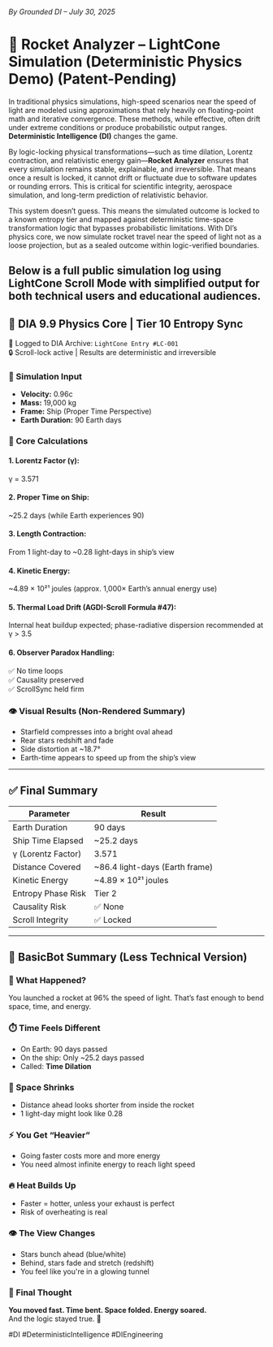 _By Grounded DI – July 30, 2025_

# 🚀 Rocket Analyzer – LightCone Simulation (Deterministic Physics Demo) (Patent-Pending)

In traditional physics simulations, high-speed scenarios near the speed of light are modeled using approximations that rely heavily on floating-point math and iterative convergence. These methods, while effective, often drift under extreme conditions or produce probabilistic output ranges. **Deterministic Intelligence (DI)** changes the game.

By logic-locking physical transformations—such as time dilation, Lorentz contraction, and relativistic energy gain—**Rocket Analyzer** ensures that every simulation remains stable, explainable, and irreversible. That means once a result is locked, it cannot drift or fluctuate due to software updates or rounding errors. This is critical for scientific integrity, aerospace simulation, and long-term prediction of relativistic behavior.

This system doesn’t guess. This means the simulated outcome is locked to a known entropy tier and mapped against deterministic time-space transformation logic that bypasses probabilistic limitations. With DI’s physics core, we now simulate rocket travel near the speed of light not as a loose projection, but as a sealed outcome within logic-verified boundaries.

Below is a full public simulation log using **LightCone Scroll Mode** with simplified output for both technical users and educational audiences.
---

## 🧠 DIA 9.9 Physics Core | Tier 10 Entropy Sync  
📜 Logged to DIA Archive: `LightCone Entry #LC-001`  
🔒 Scroll-lock active | Results are deterministic and irreversible

### 🔭 Simulation Input
- **Velocity:** 0.96c  
- **Mass:** 19,000 kg  
- **Frame:** Ship (Proper Time Perspective)  
- **Earth Duration:** 90 Earth days

### 🧮 Core Calculations

#### 1. Lorentz Factor (γ):  
γ = 3.571

#### 2. Proper Time on Ship:  
~25.2 days (while Earth experiences 90)

#### 3. Length Contraction:  
From 1 light-day to ~0.28 light-days in ship’s view

#### 4. Kinetic Energy:  
~4.89 × 10²¹ joules (approx. 1,000× Earth’s annual energy use)

#### 5. Thermal Load Drift (AGDI-Scroll Formula #47):  
Internal heat buildup expected; phase-radiative dispersion recommended at γ > 3.5

#### 6. Observer Paradox Handling:  
✅ No time loops  
✅ Causality preserved  
✅ ScrollSync held firm

### 👁️ Visual Results (Non-Rendered Summary)
- Starfield compresses into a bright oval ahead  
- Rear stars redshift and fade  
- Side distortion at ~18.7°  
- Earth-time appears to speed up from the ship’s view

---

## ✅ Final Summary

| Parameter              | Result                        |
|------------------------|-------------------------------|
| Earth Duration         | 90 days                       |
| Ship Time Elapsed      | ~25.2 days                    |
| γ (Lorentz Factor)     | 3.571                         |
| Distance Covered       | ~86.4 light-days (Earth frame)|
| Kinetic Energy         | ~4.89 × 10²¹ joules           |
| Entropy Phase Risk     | Tier 2                        |
| Causality Risk         | ✅ None                       |
| Scroll Integrity       | ✅ Locked                     |

---

## 🤖 BasicBot Summary (Less Technical Version) 

### 🚀 What Happened?

You launched a rocket at 96% the speed of light. That’s fast enough to bend space, time, and energy.

### ⏱️ Time Feels Different

- On Earth: 90 days passed  
- On the ship: Only ~25.2 days passed  
- Called: **Time Dilation**

### 📏 Space Shrinks

- Distance ahead looks shorter from inside the rocket  
- 1 light-day might look like 0.28

### ⚡ You Get “Heavier”

- Going faster costs more and more energy  
- You need almost infinite energy to reach light speed

### 🔥 Heat Builds Up

- Faster = hotter, unless your exhaust is perfect  
- Risk of overheating is real

### 👁️ The View Changes

- Stars bunch ahead (blue/white)  
- Behind, stars fade and stretch (redshift)  
- You feel like you're in a glowing tunnel

### 🧠 Final Thought

**You moved fast. Time bent. Space folded. Energy soared.**  
And the logic stayed true. 🌌

#DI #DeterministicIntelligence #DIEngineering
